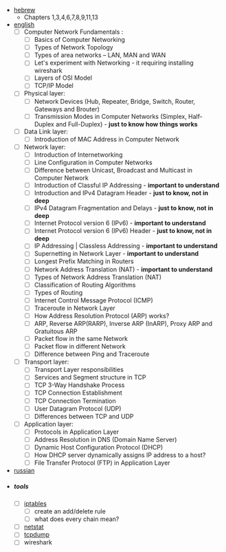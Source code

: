 - [hebrew](https://data.cyber.org.il/networks/networks.pdf) 
	- Chapters 1,3,4,6,7,8,9,11,13
- [english](https://www.geeksforgeeks.org/computer-network-tutorials/)
	- [ ] Computer Network Fundamentals :
	   - [ ] Basics of Computer Networking
	   - [ ] Types of Network Topology
	   - [ ] Types of area networks – LAN, MAN and WAN
	   - [ ]  Let's experiment with Networking - it requiring installing wireshark
	   - [ ] Layers of OSI Model   
	   - [ ]  TCP/IP Model
	- [ ] Physical layer:
	  - [ ]  Network Devices (Hub, Repeater, Bridge, Switch, Router, Gateways and Brouter)
	  - [ ]  Transmission Modes in Computer Networks (Simplex, Half-Duplex and Full-Duplex) - **just to know how things works**
	- [ ] Data Link layer:
	  - [ ]  Introduction of MAC Address in Computer Network
	- [ ] Network layer:
	  - [ ]  Introduction of Internetworking
	  - [ ]  Line Configuration in Computer Networks
	  - [ ]  Difference between Unicast, Broadcast and Multicast in Computer Network
	  - [ ]  Introduction of Classful IP Addressing - **important to understand**
	  - [ ]  Introduction and IPv4 Datagram Header - **just to know, not in deep**
	  - [ ]  IPv4 Datagram Fragmentation and Delays - **just to know, not in deep**
	  - [ ]  Internet Protocol version 6 (IPv6) - **important to understand**
	  - [ ]  Internet Protocol version 6 (IPv6) Header - **just to know, not in deep**
	  - [ ]  IP Addressing | Classless Addressing - **important to understand**
	  - [ ]  Supernetting in Network Layer - **important to understand**
	  - [ ]  Longest Prefix Matching in Routers
	  - [ ]  Network Address Translation (NAT) - **important to understand**
	  - [ ]  Types of Network Address Translation (NAT)
	  - [ ]  Classification of Routing Algorithms
	  - [ ]  Types of Routing
	  - [ ]  Internet Control Message Protocol (ICMP)  
	  - [ ]  Traceroute in Network Layer
	  - [ ]  How Address Resolution Protocol (ARP) works?
	  - [ ]  ARP, Reverse ARP(RARP), Inverse ARP (InARP), Proxy ARP and Gratuitous ARP
	  - [ ]  Packet flow in the same Network
	  - [ ]  Packet flow in different Network
	  - [ ]  Difference between Ping and Traceroute
	- [ ] Transport layer:
	  - [ ]  Transport Layer responsibilities
	  - [ ]  Services and Segment structure in TCP
	  - [ ]  TCP 3-Way Handshake Process
	  - [ ]  TCP Connection Establishment
	  - [ ]  TCP Connection Termination
	  - [ ]  User Datagram Protocol (UDP)
	  - [ ]  Differences between TCP and UDP
	- [ ] Application layer:
	  - [ ]  Protocols in Application Layer
	  - [ ]  Address Resolution in DNS (Domain Name Server)
	  - [ ]  Dynamic Host Configuration Protocol (DHCP)
	  - [ ]  How DHCP server dynamically assigns IP address to a host?
	  - [ ]  File Transfer Protocol (FTP) in Application Layer
- [russian](https://mkdev.me/posts/kak-rabotayut-seti-chto-takoe-svitch-router-dns-dhcp-nat-vpn-i-eschyo-s-desyatok-neobhodimyh-veschey)
- ##### tools
	- [ ] [iptables](https://wiki.archlinux.org/title/iptables)
		- [ ] create an add/delete rule
		- [ ] what does every chain mean?
	- [ ] [netstat](https://www.lifewire.com/netstat-command-2618098)
	- [ ] [tcpdump](https://danielmiessler.com/study/tcpdump/)
	- [ ] wireshark